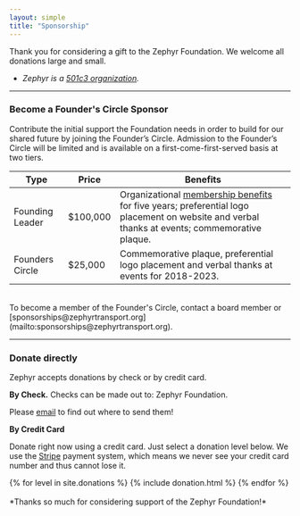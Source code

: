 ```yaml
---
layout: simple
title: "Sponsorship"
---
```


Thank you for considering a gift to the Zephyr Foundation.  We welcome all donations large and small.

* *Zephyr is a [501c3 organization](/501c3).*

---

### Become a Founder's Circle Sponsor
Contribute the initial support the Foundation needs in order to build for our shared future by joining the Founder’s Circle.  Admission to the Founder’s Circle will be limited and is available on a first-come-first-served basis at two tiers.

**Type** | **Price** | **Benefits**
--- | --- | ---
Founding Leader | $100,000 | Organizational [membership benefits](/membership) for five years; preferential logo placement on website and verbal thanks at events; commemorative plaque.
Founders Circle | $25,000 | Commemorative plaque, preferential logo placement and verbal thanks at events for 2018-2023.

<br/>
To become a member of the Founder's Circle, contact a board member or [sponsorships@zephyrtransport.org](mailto:sponsorships@zephyrtransport.org).

---

### Donate directly

Zephyr accepts donations by check or by credit card.

**By Check.** Checks can be made out to:
Zephyr Foundation.

Please [email](mailto:info@zephyrtransport.org) to find out where to send them!

**By Credit Card**

Donate right now using a credit card. Just select a donation level below. We use the [Stripe](https://stripe.com) payment system, which means we never see your credit card number and thus cannot lose it.

<div class="striperow">
  {% for level in site.donations %}
    {% include donation.html %}
  {% endfor %}
</div>

<br/>
*Thanks so much for considering support of the Zephyr Foundation!*

<br/>
<br/>
<br/>
<br/>
<br/>

<!-- wake up. heroku server! -->
<img src="{{site.post_url}}wakeup" style="display:none">
